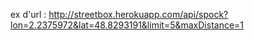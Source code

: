 ex d'url : http://streetbox.herokuapp.com/api/spock?lon=2.2375972&lat=48.8293191&limit=5&maxDistance=1
